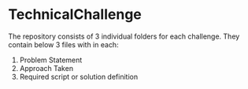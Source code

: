 # TechnicalChallenge
The repository consists of 3 individual folders for each challenge. They contain below 3 files with in each:
1. Problem Statement
2. Approach Taken
3. Required script or solution definition


